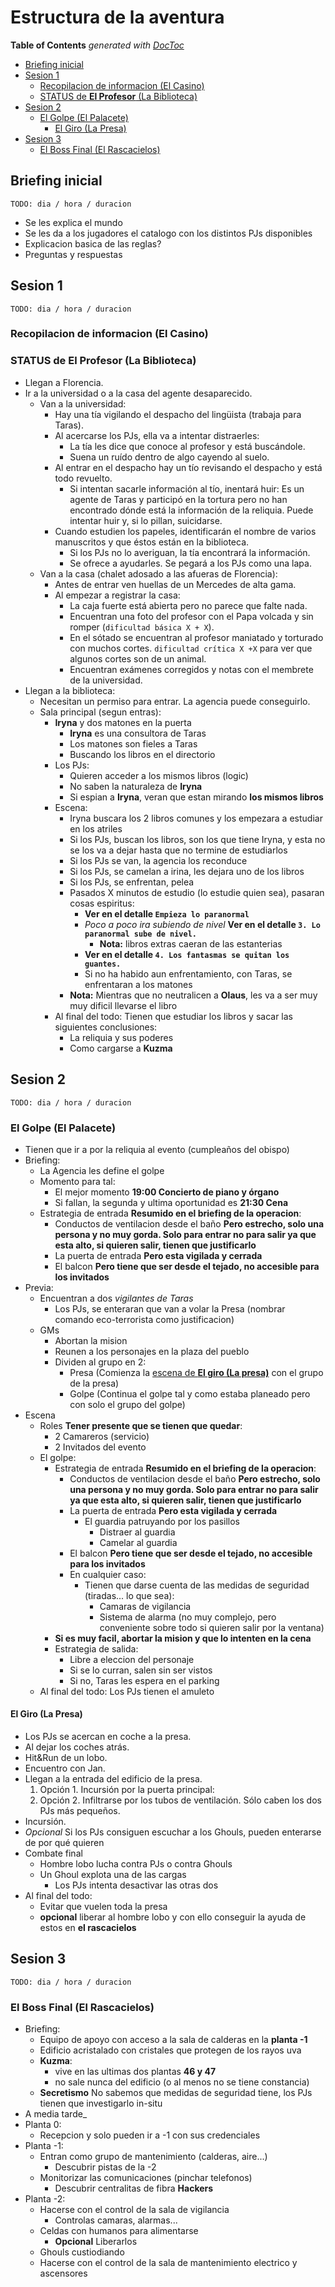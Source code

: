 # Estructura de la aventura

<!-- START doctoc generated TOC please keep comment here to allow auto update -->
<!-- DON'T EDIT THIS SECTION, INSTEAD RE-RUN doctoc TO UPDATE -->
**Table of Contents**  *generated with [DocToc](https://github.com/thlorenz/doctoc)*

- [Briefing inicial](#briefing-inicial)
- [Sesion 1](#sesion-1)
  - [Recopilacion de informacion (El Casino)](#recopilacion-de-informacion-el-casino)
  - [STATUS de **El Profesor** (La Biblioteca)](#status-de-el-profesor-la-biblioteca)
- [Sesion 2](#sesion-2)
  - [El Golpe (El Palacete)](#el-golpe-el-palacete)
    - [El Giro (La Presa)](#el-giro-la-presa)
- [Sesion 3](#sesion-3)
  - [El Boss Final (El Rascacielos)](#el-boss-final-el-rascacielos)

<!-- END doctoc generated TOC please keep comment here to allow auto update -->


## Briefing inicial

`TODO: dia / hora / duracion`

<!-- TODO: revisar estos puntos -->

* Se les explica el mundo
* Se les da a los jugadores el catalogo con los distintos PJs disponibles
* Explicacion basica de las reglas?
* Preguntas y respuestas


## Sesion 1

`TODO: dia / hora / duracion`

### Recopilacion de informacion (El Casino)

<!-- TODO: -->


### STATUS de **El Profesor** (La Biblioteca)

* Llegan a Florencia.
* Ir a la universidad o a la casa del agente desaparecido.
    * Van a la universidad:
        * Hay una tía vigilando el despacho del lingüista (trabaja para Taras).
        * Al acercarse los PJs, ella va a intentar distraerles:
            * La tía les dice que conoce al profesor y está buscándole.
            * Suena un ruído dentro de algo cayendo al suelo.
        * Al entrar en el despacho hay un tío revisando el despacho y está todo revuelto.
            * Si intentan sacarle información al tío, inentará huir:
                Es un agente de Taras y participó en la tortura pero no han encontrado dónde está la información de la reliquia.
                Puede intentar huir y, si lo pillan, suicidarse.
        * Cuando estudien los papeles, identificarán el nombre de varios manuscritos y que éstos están en la biblioteca.
            * Si los PJs no lo averiguan, la tía encontrará la información.
            * Se ofrece a ayudarles. Se pegará a los PJs como una lapa.
    * Van a la casa (chalet adosado a las afueras de Florencia):
        * Antes de entrar ven huellas de un Mercedes de alta gama.
        * Al empezar a registrar la casa:
            * La caja fuerte está abierta pero no parece que falte nada.
            * Encuentran una foto del profesor con el Papa volcada y sin romper (`dificultad básica X + X`).
            * En el sótado se encuentran al profesor maniatado y torturado con muchos cortes. `dificultad crítica X +X` para ver que algunos cortes son de un animal.
            * Encuentran exámenes corregidos y notas con el membrete de la universidad.
* Llegan a la biblioteca:
    * Necesitan un permiso para entrar. La agencia puede conseguirlo.
    * Sala principal (segun entras):
        * **Iryna** y dos matones en la puerta
            * **Iryna** es una consultora de Taras
            * Los matones son fieles a Taras
            * Buscando los libros en el directorio
        * Los PJs: 
            * Quieren acceder a los mismos libros (logic)
            * No saben la naturaleza de **Iryna**
            * Si espian a **Iryna**, veran que estan mirando **los mismos libros**
        * Escena:
            * Iryna buscara los 2 libros comunes y los empezara a estudiar en los atriles
            * Si los PJs, buscan los libros, son los que tiene Iryna, y esta no se los va a dejar hasta que no termine de estudiarlos
            * Si los PJs se van, la agencia los reconduce
            * Si los PJs, se camelan a irina, les dejara uno de los libros
            * Si los PJs, se enfrentan, pelea
            * Pasados X minutos de estudio (lo estudie quien sea), pasaran cosas espiritus:
                * **Ver en el detalle `Empieza lo paranormal`**
                * *Poco a poco ira subiendo de nivel* **Ver en el detalle `3. Lo paranormal sube de nivel.`**
                    * **Nota:** libros extras caeran de las estanterias
                * **Ver en el detalle `4. Los fantasmas se quitan los guantes.`**
                * Si no ha habido aun enfrentamiento, con Taras, se enfrentaran a los matones
            * **Nota:** Mientras que no neutralicen a **Olaus**, les va a ser muy muy dificil llevarse el libro
        * Al final del todo: Tienen que estudiar los libros y sacar las siguientes conclusiones:
            * La reliquia y sus poderes
            * Como cargarse a **Kuzma**


## Sesion 2

`TODO: dia / hora / duracion`

### El Golpe (El Palacete)

* Tienen que ir a por la reliquia al evento (cumpleaños del obispo)
* Briefing:
    * La Agencia les define el golpe
    * Momento para tal:
        * El mejor momento **19:00 Concierto de piano y órgano**
        * Si fallan, la segunda y ultima oportunidad es **21:30 Cena**
    * Estrategia de entrada **Resumido en el briefing de la operacion**:
        * Conductos de ventilacion desde el baño **Pero estrecho, solo una persona y no muy gorda. Solo para entrar no para salir ya que esta alto, si quieren salir, tienen que justificarlo**
        * La puerta de entrada **Pero esta vigilada y cerrada**
        * El balcon **Pero tiene que ser desde el tejado, no accesible para los invitados**
* Previa:
    * Encuentran a dos *vigilantes de Taras*
        * Los PJs, se enteraran que van a volar la Presa (nombrar comando eco-terrorista como justificacion)
    * GMs
        * Abortan la mision
        * Reunen a los personajes en la plaza del pueblo
        * Dividen al grupo en 2:
            * Presa (Comienza la [escena de **El giro (La presa)**](#el-giro-la-presa) con el grupo de la presa)
            * Golpe (Continua el golpe tal y como estaba planeado pero con solo el grupo del golpe)
* Escena
    * Roles **Tener presente que se tienen que quedar**:
        * 2 Camareros (servicio)
        * 2 Invitados del evento
    * El golpe:
        * Estrategia de entrada **Resumido en el briefing de la operacion**:
            * Conductos de ventilacion desde el baño **Pero estrecho, solo una persona y no muy gorda. Solo para entrar no para salir ya que esta alto, si quieren salir, tienen que justificarlo**
            * La puerta de entrada **Pero esta vigilada y cerrada**
                * El guardia patruyando por los pasillos
                    * Distraer al guardia
                    * Camelar al guardia
            * El balcon **Pero tiene que ser desde el tejado, no accesible para los invitados**
            * En cualquier caso:
                * Tienen que darse cuenta de las medidas de seguridad (tiradas... lo que sea):
                    * Camaras de vigilancia
                    * Sistema de alarma (no muy complejo, pero conveniente sobre todo si quieren salir por la ventana)
        * **Si es muy facil, abortar la mision y que lo intenten en la cena**
        * Estrategia de salida:
            * Libre a eleccion del personaje
            * Si se lo curran, salen sin ser vistos
            * Si no, Taras les espera en el parking
    * Al final del todo: Los PJs tienen el amuleto


#### El Giro (La Presa)

* Los PJs se acercan en coche a la presa.
* Al dejar los coches atrás.  
* Hit&Run de un lobo.  
* Encuentro con Jan.  
* Llegan a la entrada del edificio de la presa.  
    1. Opción 1. Incursión por la puerta principal:  
    2. Opción 2. Infiltrarse por los tubos de ventilación. Sólo caben los dos PJs más pequeños.
* Incursión.  
* *Opcional* Si los PJs consiguen escuchar a los Ghouls, pueden enterarse de por qué quieren  
* Combate final
    * Hombre lobo lucha contra PJs o contra Ghouls
    * Un Ghoul explota una de las cargas
        * Los PJs intenta desactivar las otras dos
* Al final del todo:
    * Evitar que vuelen toda la presa
    * **opcional** liberar al hombre lobo y con ello conseguir la ayuda de estos en **el rascacielos**


## Sesion 3

`TODO: dia / hora / duracion`

### El Boss Final (El Rascacielos)

* Briefing:
    * Equipo de apoyo con acceso a la sala de calderas en la **planta -1**
    * Edificio acristalado con cristales que protegen de los rayos uva
    * **Kuzma**:
        * vive en las ultimas dos plantas **46 y 47**
        * no sale nunca del edificio (o al menos no se tiene constancia)
    * **Secretismo** No sabemos que medidas de seguridad tiene, los PJs tienen que investigarlo in-situ
* A media tarde_
* Planta 0:
    * Recepcion y solo pueden ir a -1 con sus credenciales
* Planta -1:
    * Entran como grupo de mantenimiento (calderas, aire...)
        * Descubrir pistas de la -2
    * Monitorizar las comunicaciones (pinchar telefonos)
        * Descubrir centralitas de fibra **Hackers**
* Planta -2:
    * Hacerse con el control de la sala de vigilancia
        * Controlas camaras, alarmas...
    * Celdas con humanos para alimentarse
        * **Opcional** Liberarlos
    * Ghouls custiodiando
    * Hacerse con el control de la sala de mantenimiento electrico y ascensores

<!-- TODO: Sin completar -->
